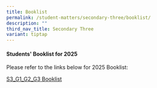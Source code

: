 ```yaml
---
title: Booklist
permalink: /student-matters/secondary-three/booklist/
description: ""
third_nav_title: Secondary Three
variant: tiptap
---
```

<h4><strong>Students' Booklist for 2025</strong></h4>
<p>Please refer to the links below for 2025 Booklist:</p>
<p><a href="/files/Booklist 2025/S3_G1_G2_G3.pdf" rel="noopener nofollow" target="_blank">S3_G1_G2_G3 Booklist</a>
</p>